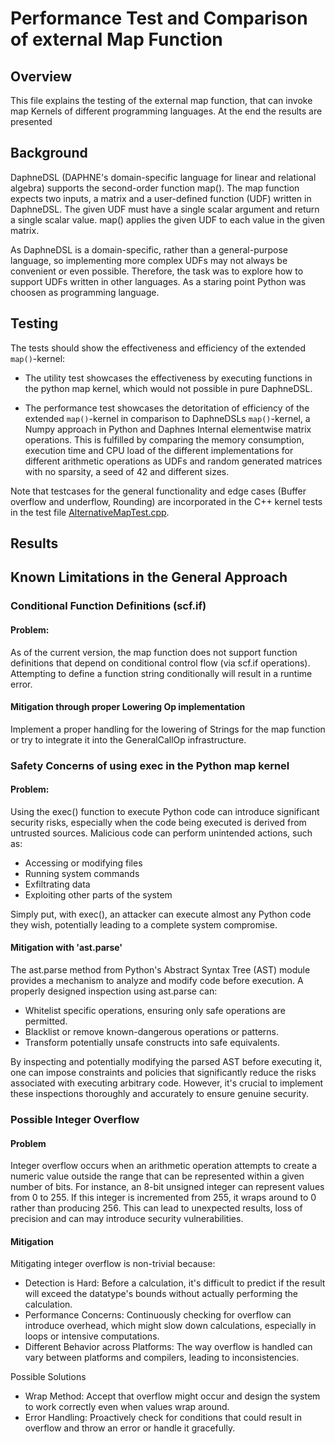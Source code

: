 <!--
Copyright 2021 The DAPHNE Consortium

Licensed under the Apache License, Version 2.0 (the "License");
you may not use this file except in compliance with the License.
You may obtain a copy of the License at

    http://www.apache.org/licenses/LICENSE-2.0

Unless required by applicable law or agreed to in writing, software
distributed under the License is distributed on an "AS IS" BASIS,
WITHOUT WARRANTIES OR CONDITIONS OF ANY KIND, either express or implied.
See the License for the specific language governing permissions and
limitations under the License.
-->

# Performance Test and Comparison of external Map Function

## Overview

This file explains the testing of the external map function, that can invoke map Kernels of different programming languages. At the end the results are presented

## Background
DaphneDSL (DAPHNE's domain-specific language for linear and relational algebra) supports the second-order function map(). The map function expects two inputs, a matrix and a user-defined function (UDF) written in DaphneDSL. The given UDF must have a single scalar argument and return a single scalar value. map() applies the given UDF to each value in the given matrix.

As DaphneDSL is a domain-specific, rather than a general-purpose language, so implementing more complex UDFs may not always be convenient or even possible. Therefore, the task was to explore how to support UDFs written in other languages. As a staring point Python was choosen as programming language.

## Testing
The tests should show the effectiveness and efficiency of the extended `map()`-kernel:

- The utility test showcases the effectiveness by executing functions in the python map kernel, which would not possible in pure DaphneDSL.

- The performance test showcases the detoritation of efficiency of the extended `map()`-kernel in comparison to DaphneDSLs `map()`-kernel, a Numpy approach in Python and Daphnes Internal elementwise matrix operations. This is fulfilled by comparing the memory consumption, execution time and CPU load of the different implementations for different arithmetic operations as UDFs and random generated matrices with no sparsity, a seed of 42 and different sizes.

Note that testcases for the general functionality and edge cases (Buffer overflow and underflow, Rounding) are incorporated in the C++ kernel tests in the test file [AlternativeMapTest.cpp](/test/runtime/local/kernels/AlternativeMapTest.cpp).

## Results

## Known Limitations in the General Approach

### Conditional Function Definitions (scf.if)
#### Problem:
As of the current version, the map function does not support function definitions that depend on conditional control flow (via scf.if operations). Attempting to define a function string conditionally will result in a runtime error.

#### Mitigation through proper Lowering Op implementation 
Implement a proper handling for the lowering of Strings for the map function or try to integrate it into the GeneralCallOp infrastructure.

### Safety Concerns of using exec in the Python map kernel
#### Problem:
Using the exec() function to execute Python code can introduce significant security risks, especially when the code being executed is derived from untrusted sources. Malicious code can perform unintended actions, such as:

- Accessing or modifying files
- Running system commands
- Exfiltrating data
- Exploiting other parts of the system

Simply put, with exec(), an attacker can execute almost any Python code they wish, potentially leading to a complete system compromise.

#### Mitigation with 'ast.parse'
The ast.parse method from Python's Abstract Syntax Tree (AST) module provides a mechanism to analyze and modify code before execution. A properly designed inspection using ast.parse can:

- Whitelist specific operations, ensuring only safe operations are permitted.
- Blacklist or remove known-dangerous operations or patterns.
- Transform potentially unsafe constructs into safe equivalents.

By inspecting and potentially modifying the parsed AST before executing it, one can impose constraints and policies that significantly reduce the risks associated with executing arbitrary code. However, it's crucial to implement these inspections thoroughly and accurately to ensure genuine security.

### Possible Integer Overflow
#### Problem
Integer overflow occurs when an arithmetic operation attempts to create a numeric value outside the range that can be represented within a given number of bits. For instance, an 8-bit unsigned integer can represent values from 0 to 255. If this integer is incremented from 255, it wraps around to 0 rather than producing 256. This can lead to unexpected results, loss of precision and can may introduce security vulnerabilities.

#### Mitigation
Mitigating integer overflow is non-trivial because:

- Detection is Hard: Before a calculation, it's difficult to predict if the result will exceed the datatype's bounds without actually performing the calculation.
- Performance Concerns: Continuously checking for overflow can introduce overhead, which might slow down calculations, especially in loops or intensive computations.
- Different Behavior across Platforms: The way overflow is handled can vary between platforms and compilers, leading to inconsistencies.

Possible Solutions

- Wrap Method: Accept that overflow might occur and design the system to work correctly even when values wrap around.
- Error Handling: Proactively check for conditions that could result in overflow and throw an error or handle it gracefully.